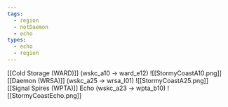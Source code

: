 ```yaml
---
tags:
  - region
  - notDaemon
  - echo
types:
  - echo
  - region
---
```

[[Cold Storage (WARD)]] (wskc_a10 -> ward_e12)
![[StormyCoastA10.png]]
[[Daemon (WRSA)]] (wskc_a25 -> wrsa_l01)
![[StormyCoastA25.png]]
[[Signal Spires (WPTA)]] Echo (wskc_a23 -> wpta_b10)
![[StormyCoastEcho.png]]